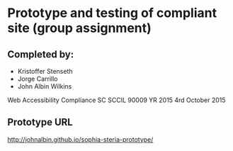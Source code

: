 # Prototype and testing of compliant site (group assignment)

## Completed by:

- Kristoffer Stenseth
- Jorge Carrillo
- John Albin Wilkins

Web Accessibility Compliance SC
SCCIL 90009 YR 2015
4rd October 2015

## Prototype URL

http://johnalbin.github.io/sophia-steria-prototype/
